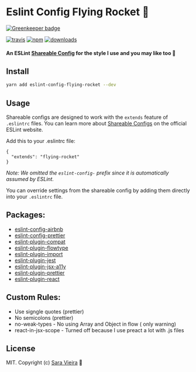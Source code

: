 # Eslint Config Flying Rocket 🚀

[![Greenkeeper badge](https://badges.greenkeeper.io/SaraVieira/eslint-config-flying-rocket.svg)](https://greenkeeper.io/)

[![travis][travis-image]][travis-url] [![npm][npm-image]][npm-url] [![downloads][downloads-image]][downloads-url]

[travis-image]: https://img.shields.io/travis/SaraVieira/eslint-config-flying-rocket/master.svg
[travis-url]: https://travis-ci.org/SaraVieira/eslint-config-flying-rocket
[npm-image]: https://img.shields.io/npm/v/eslint-config-flying-rocket.svg
[npm-url]: https://npmjs.org/package/eslint-config-flying-rocket
[downloads-image]: https://img.shields.io/npm/dm/eslint-config-flying-rocket.svg
[downloads-url]: https://www.npmjs.com/package/eslint-config-flying-rocket

#### An ESLint [Shareable Config](http://eslint.org/docs/developer-guide/shareable-configs) for the style I use and you may like too 🍕

## Install

```bash
yarn add eslint-config-flying-rocket --dev
```

## Usage

Shareable configs are designed to work with the `extends` feature of `.eslintrc` files.
You can learn more about
[Shareable Configs](http://eslint.org/docs/developer-guide/shareable-configs) on the
official ESLint website.

Add this to your .eslintrc file:

```
{
  "extends": "flying-rocket"
}
```

*Note: We omitted the `eslint-config-` prefix since it is automatically assumed by ESLint.*

You can override settings from the shareable config by adding them directly into your
`.eslintrc` file.

## Packages:
  * [eslint-config-airbnb](https://www.npmjs.com/package/eslint-config-airbnb)
  * [eslint-config-prettier](https://www.npmjs.com/package/eslint-config-prettier)
  * [eslint-plugin-compat](https://www.npmjs.com/package/eslint-plugin-compat)
  * [eslint-plugin-flowtype](https://www.npmjs.com/package/eslint-plugin-flowtype)
  * [eslint-plugin-import](https://www.npmjs.com/package/eslint-plugin-import)
  * [eslint-plugin-jest](https://www.npmjs.com/package/eslint-plugin-jest)
  * [eslint-plugin-jsx-a11y](https://www.npmjs.com/package/eslint-plugin-jsx-a11y)
  * [eslint-plugin-prettier](https://www.npmjs.com/package/eslint-plugin-prettier)
  * [eslint-plugin-react](https://www.npmjs.com/package/eslint-plugin-react)


## Custom Rules:
  * Use signgle quotes (prettier)
  * No semicolons (prettier)
  * no-weak-types - No using Array and Object in flow ( only warning)
  * react-in-jsx-scope - Turned off because I use preact a lot with .js files


## License

MIT. Copyright (c) [Sara Vieira](http://iamsaravieira.com) 🚀
